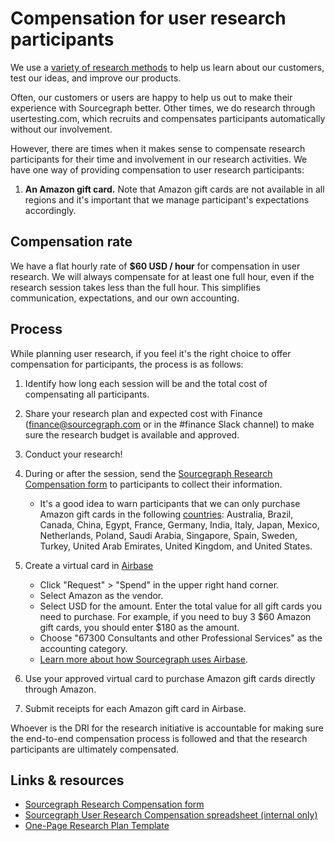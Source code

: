 # Compensation for user research participants

We use a [variety of research methods](../../../design/research/index.md) to help us learn about our customers, test our ideas, and improve our products.

Often, our customers or users are happy to help us out to make their experience with Sourcegraph better. Other times, we do research through usertesting.com, which recruits and compensates participants automatically without our involvement.

However, there are times when it makes sense to compensate research participants for their time and involvement in our research activities. We have one way of providing compensation to user research participants:

1. **An Amazon gift card.** Note that Amazon gift cards are not available in all regions and it's important that we manage participant's expectations accordingly.

## Compensation rate

We have a flat hourly rate of **$60 USD / hour** for compensation in user research. We will always compensate for at least one full hour, even if the research session takes less than the full hour. This simplifies communication, expectations, and our own accounting.

## Process

While planning user research, if you feel it's the right choice to offer compensation for participants, the process is as follows:

1. Identify how long each session will be and the total cost of compensating all participants.
2. Share your research plan and expected cost with Finance ([finance@sourcegraph.com](mailto:finance@sourcegraph.com) or in the #finance Slack channel) to make sure the research budget is available and approved.
3. Conduct your research!
4. During or after the session, send the [Sourcegraph Research Compensation form](https://forms.gle/NejoccZTfPAATtg77) to participants to collect their information.

    - It's a good idea to warn participants that we can only purchase Amazon gift cards in the following [countries](https://www.amazon.com/customer-preferences/country?ie=UTF8&preferencesReturnUrl=%2Fgp%2Fhelp%2Fcustomer%2Fdisplay.html%3FnodeId%3D201248840&ref_=navm_footer_icp_cp): Australia, Brazil, Canada, China, Egypt, France, Germany, India, Italy, Japan, Mexico, Netherlands, Poland, Saudi Arabia, Singapore, Spain, Sweden, Turkey, United Arab Emirates, United Kingdom, and United States.

5. Create a virtual card in [Airbase](https://dashboard.airbase.io/home)

    - Click "Request" > "Spend" in the upper right hand corner.
    - Select Amazon as the vendor.
    - Select USD for the amount. Enter the total value for all gift cards you need to purchase. For example, if you need to buy 3 $60 Amazon gift cards, you should enter $180 as the amount.
    - Choose "67300 Consultants and other Professional Services" as the accounting category.
    - [Learn more about how Sourcegraph uses Airbase](../../../../finance/process/payables.md).

7. Use your approved virtual card to purchase Amazon gift cards directly through Amazon.
8. Submit receipts for each Amazon gift card in Airbase.

Whoever is the DRI for the research initiative is accountable for making sure the end-to-end compensation process is followed and that the research participants are ultimately compensated.

## Links & resources

- [Sourcegraph Research Compensation form](https://forms.gle/NejoccZTfPAATtg77)
- [Sourcegraph User Research Compensation spreadsheet (internal only)](https://docs.google.com/spreadsheets/d/1lQDF8_1XX372FhSE8gsE_XstpGPXrJl5ZhkBanc8dgQ/edit#gid=1160735453)
- [One-Page Research Plan Template](https://docs.google.com/document/d/1frKMZIT3rPjsvT5w5rkUahR7KiZA8KWTOjAlqIWKnP0/edit#)

